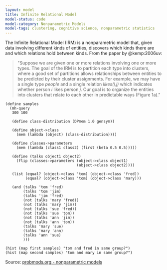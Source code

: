```yaml
---
layout: model
title: Infinite Relational Model
model-status: code
model-category: Nonparametric Models
model-tags: clustering, cognitive science, nonparametric statistics
---
```


The Infinite Relational Model (IRM) is a nonparametric model that,
given data involving different kinds of entities, discovers which
kinds there are and which relations hold between kinds. From the
paper by @kemp:2006uv:

> "Suppose we are given one or more relations involving one or more
> types. The goal of the IRM is to partition each type into clusters,
> where a good set of partitions allows relationships between
> entities to be predicted by their cluster assignments. For example,
> we may have a single type *people* and a single relation
> *likes(i,j)* which indicates whether person *i* likes person
> *j*. Our goal is to organize the entities into clusters that relate
> to each other in predictable ways (Figure 1a)."

    (define samples
      (mh-query
       300 100
    
       (define class-distribution (DPmem 1.0 gensym))
    
       (define object->class
         (mem (lambda (object) (class-distribution))))
    
       (define classes->parameters
         (mem (lambda (class1 class2) (first (beta 0.5 0.5)))))
    
       (define (talks object1 object2)
         (flip (classes->parameters (object->class object1)
                                    (object->class object2))))
    
       (list (equal? (object->class 'tom) (object->class 'fred))
             (equal? (object->class 'tom) (object->class 'mary)))
    
       (and (talks 'tom 'fred)
            (talks 'tom 'jim)
            (talks 'jim 'fred)
            (not (talks 'mary 'fred))
            (not (talks 'mary 'jim))
            (not (talks 'sue 'fred))
            (not (talks 'sue 'tom))
            (not (talks 'ann 'jim))
            (not (talks 'ann 'tom))
            (talks 'mary 'sue)
            (talks 'mary 'ann)
            (talks 'ann 'sue)
            )))
    
    (hist (map first samples) "tom and fred in same group?")
    (hist (map second samples) "tom and mary in same group?")

Source: [probmods.org - nonparametric models](https://probmods.org/non-parametric-models.html)    

